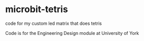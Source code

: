 # microbit-tetris
code for my custom led matrix that does tetris

Code is for the Engineering Design module at University of York 

